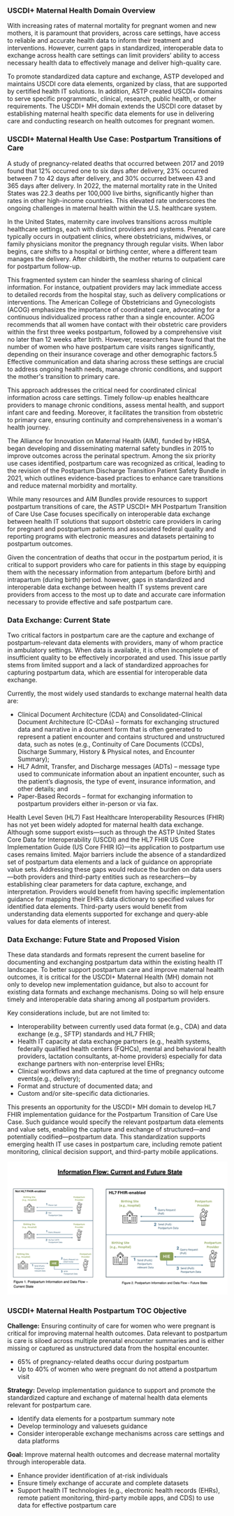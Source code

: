 ### USCDI+ Maternal Health Domain Overview
With increasing rates of maternal mortality for pregnant women and new mothers, it is paramount that providers, across care settings, have access to reliable and accurate health data to inform their treatment and interventions. However, current gaps in standardized, interoperable data to exchange across health care settings can limit providers’ ability to access necessary health data to effectively manage and deliver high-quality care.  

To promote standardized data capture and exchange, ASTP developed and maintains USCDI core data elements, organized by class, that are supported by certified health IT solutions. In addition, ASTP created USCDI+ domains to serve specific programmatic, clinical, research, public health, or other requirements. The USCDI+ MH domain extends the USCDI core dataset by establishing maternal health specific data elements for use in delivering care and conducting research on health outcomes for pregnant women.  

### USCDI+ Maternal Health Use Case: Postpartum Transitions of Care
A study of pregnancy-related deaths that occurred between 2017 and 2019 found that 12% occurred one to six days after delivery, 23% occurred between 7 to 42 days after delivery, and 30% occurred between 43 and 365 days after delivery. In 2022, the maternal mortality rate in the United States was 22.3 deaths per 100,000 live births, significantly higher than rates in other high-income countries. This elevated rate underscores the ongoing challenges in maternal health within the U.S. healthcare system.

In the United States, maternity care involves transitions across multiple healthcare settings, each with distinct providers and systems. Prenatal care typically occurs in outpatient clinics, where obstetricians, midwives, or family physicians monitor the pregnancy through regular visits. When labor begins, care shifts to a hospital or birthing center, where a different team manages the delivery. After childbirth, the mother returns to outpatient care for postpartum follow-up. 

This fragmented system can hinder the seamless sharing of clinical information. For instance, outpatient providers may lack immediate access to detailed records from the hospital stay, such as delivery complications or interventions. The American College of Obstetricians and Gynecologists (ACOG) emphasizes the importance of coordinated care, advocating for a continuous individualized process rather than a single encounter. ACOG recommends that all women have contact with their obstetric care providers within the first three weeks postpartum, followed by a comprehensive visit no later than 12 weeks after birth. However, researchers have found that the number of women who have postpartum care visits ranges significantly, depending on their insurance coverage and other demographic factors.5 Effective communication and data sharing across these settings are crucial to address ongoing health needs, manage chronic conditions, and support the mother's transition to primary care. 

This approach addresses the critical need for coordinated clinical information across care settings. Timely follow-up enables healthcare providers to manage chronic conditions, assess mental health, and support infant care and feeding. Moreover, it facilitates the transition from obstetric to primary care, ensuring continuity and comprehensiveness in a woman's health journey.  

The Alliance for Innovation on Maternal Health (AIM), funded by HRSA, began developing and disseminating maternal safety bundles in 2015 to improve outcomes across the perinatal spectrum. Among the six priority use cases identified, postpartum care was recognized as critical, leading to the revision of the Postpartum Discharge Transition Patient Safety Bundle in 2021, which outlines evidence-based practices to enhance care transitions and reduce maternal morbidity and mortality. 

While many resources and AIM Bundles provide resources to support postpartum transitions of care, the ASTP USCDI+ MH Postpartum Transition of Care Use Case focuses specifically on interoperable data exchange between health IT solutions that support obstetric care providers in caring for pregnant and postpartum patients and associated federal quality and reporting programs with electronic measures and datasets pertaining to postpartum outcomes.  

Given the concentration of deaths that occur in the postpartum period, it is critical to support providers who care for patients in this stage by equipping them with the necessary information from antepartum (before birth) and intrapartum (during birth) period. however, gaps in standardized and interoperable data exchange between health IT systems prevent care providers from access to the most up to date and accurate care information necessary to provide effective and safe postpartum care. 

### Data Exchange: Current State
Two critical factors in postpartum care are the capture and exchange of postpartum-relevant data elements with providers, many of whom practice in ambulatory settings. When data is available, it is often incomplete or of insufficient quality to be effectively incorporated and used. This issue partly stems from limited support and a lack of standardized approaches for capturing postpartum data, which are essential for interoperable data exchange. 

Currently, the most widely used standards to exchange maternal health data are: 
- Clinical Document Architecture (CDA) and Consolidated-Clinical Document Architecture (C-CDAs) – formats for exchanging structured data and narrative in a document form that is often generated to represent a patient encounter and contains structured and unstructured data, such as notes (e.g., Continuity of Care Documents (CCDs), Discharge Summary, History & Physical notes, and Encounter Summary);  
- HL7 Admit, Transfer, and Discharge messages (ADTs) – message type used to communicate information about an inpatient encounter, such as the patient’s diagnosis, the type of event, insurance information, and other details; and 
- Paper-Based Records – format for exchanging information to postpartum providers either in-person or via fax.  

Health Level Seven (HL7) Fast Healthcare Interoperability Resources (FHIR) has not yet been widely adopted for maternal health data exchange. Although some support exists—such as through the ASTP United States Core Data for Interoperability (USCDI) and the HL7 FHIR US Core Implementation Guide (US Core FHIR IG)—its application to postpartum use cases remains limited. Major barriers include the absence of a standardized set of postpartum data elements and a lack of guidance on appropriate value sets. Addressing these gaps would reduce the burden on data users—both providers and third-party entities such as researchers—by establishing clear parameters for data capture, exchange, and interpretation. Providers would benefit from having specific implementation guidance for mapping their EHR’s data dictionary to specified values for identified data elements. Third-party users would benefit from understanding data elements supported for exchange and query-able values for data elements of interest. 

### Data Exchange: Future State and Proposed Vision
These data standards and formats represent the current baseline for documenting and exchanging postpartum data within the existing health IT landscape. To better support postpartum care and improve maternal health outcomes, it is critical for the USCDI+ Maternal Health (MH) domain not only to develop new implementation guidance, but also to account for existing data formats and exchange mechanisms. Doing so will help ensure timely and interoperable data sharing among all postpartum providers. 

Key considerations include, but are not limited to: 
- Interoperability between currently used data format (e.g., CDA) and data exchange (e.g., SFTP) standards and HL7 FHIR; 
- Health IT capacity at data exchange partners (e.g., health systems, federally qualified health centers (FQHCs), mental and behavioral health providers, lactation consultants, at-home providers) especially for data exchange partners with non-enterprise level EHRs;  
- Clinical workflows and data captured at the time of pregnancy outcome events(e.g., delivery); 
- Format and structure of documented data; and 
- Custom and/or site-specific data dictionaries.  

This presents an opportunity for the USCDI+ MH domain to develop HL7 FHIR implementation guidance for the Postpartum Transition of Care Use Case. Such guidance would specify the relevant postpartum data elements and value sets, enabling the capture and exchange of structured—and potentially codified—postpartum data. This standardization supports emerging health IT use cases in postpartum care, including remote patient monitoring, clinical decision support, and third-party mobile applications. 

![alt text](data_flow_diagram.png "Title")

### USCDI+ Maternal Health Postpartum TOC Objective
**Challenge:** Ensuring continuity of care for women who were pregnant is critical for improving maternal health outcomes. Data relevant to postpartum is care is siloed across multiple prenatal encounter summaries and is either missing or captured as unstructured data from the hospital encounter. 
- 65% of pregnancy-related deaths occur during postpartum 
- Up to 40% of women who were pregnant do not attend a postpartum visit 

**Strategy:** Develop implementation guidance to support and promote the standardized capture and exchange of maternal health data elements relevant for postpartum care. 
- Identify data elements for a postpartum summary note  
- Develop terminology and valuesets guidance 
- Consider interoperable exchange mechanisms across care settings and data platforms 


**Goal:** Improve maternal health outcomes and decrease maternal mortality through interoperable data. 
- Enhance provider identification of at-risk individuals  
- Ensure timely exchange of accurate and complete datasets  
- Support health IT technologies (e.g., electronic health records (EHRs), remote patient monitoring, third-party mobile apps, and CDS) to use data for effective postpartum care 
